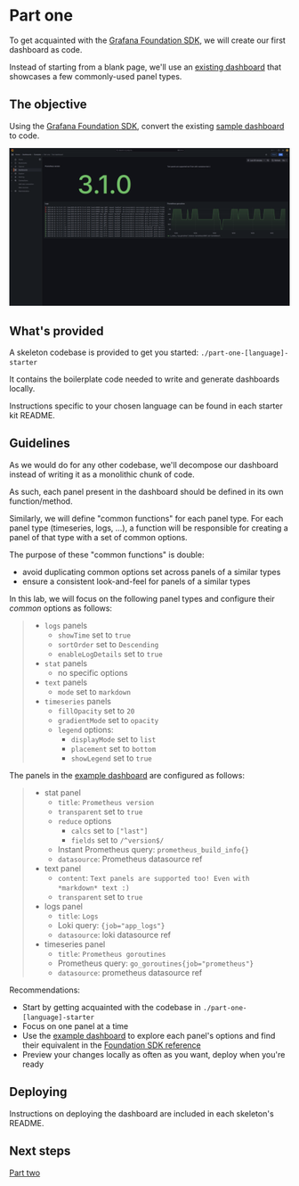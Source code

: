 # Part one

To get acquainted with the [Grafana Foundation SDK](https://grafana.github.io/grafana-foundation-sdk/), we will create our first dashboard as code.

Instead of starting from a blank page, we'll use an [existing dashboard](http://localhost:3003/d/part-one-test-dashboard/part-one-test-dashboard)
that showcases a few commonly-used panel types.

## The objective

Using the [Grafana Foundation SDK](https://grafana.github.io/grafana-foundation-sdk/),
convert the existing [sample dashboard](http://localhost:3003/d/part-one-test-dashboard/part-one-test-dashboard) to code.

![sample dashboard](./example-part-one.png)

## What's provided

A skeleton codebase is provided to get you started: `./part-one-[language]-starter`

It contains the boilerplate code needed to write and generate dashboards locally.

Instructions specific to your chosen language can be found in each starter kit
README.

## Guidelines

As we would do for any other codebase, we'll decompose our dashboard instead
of writing it as a monolithic chunk of code.

As such, each panel present in the dashboard should be defined in its own
function/method.

Similarly, we will define "common functions" for each panel type. For each panel
type (timeseries, logs, …), a function will be responsible for creating a panel
of that type with a set of common options.

The purpose of these "common functions" is double:
* avoid duplicating common options set across panels of a similar types
* ensure a consistent look-and-feel for panels of a similar types

In this lab, we will focus on the following panel types and configure their
*common* options as follows:

> * `logs` panels
>   * `showTime` set to `true`
>   * `sortOrder` set to `Descending`
>   * `enableLogDetails` set to `true`
> * `stat` panels
>   * no specific options
> * `text` panels
>   * `mode` set to `markdown`
> * `timeseries` panels
>   * `fillOpacity` set to `20`
>   * `gradientMode` set to  `opacity`
>   * `legend` options:
>       * `displayMode` set to `list`
>       * `placement` set to `bottom`
>       * `showLegend` set to `true`

The panels in the [example dashboard](http://localhost:3003/d/part-one-test-dashboard/part-one-test-dashboard)
are configured as follows:

> * stat panel
>   * `title`: `Prometheus version`
>   * `transparent` set to `true`
>   * `reduce` options
>     * `calcs` set to `["last"]`
>     * `fields` set to `/^version$/`
>   * Instant Prometheus query: `prometheus_build_info{}`
>   * `datasource`: Prometheus datasource ref
> * text panel
>   * `content`: `Text panels are supported too! Even with *markdown* text :)`
>   * `transparent` set to `true`
> * logs panel
>   * `title`: `Logs`
>   * Loki query: `{job="app_logs"}`
>   * `datasource`: loki datasource ref
> * timeseries panel
>   * `title`: `Prometheus goroutines`
>   * Prometheus query: `go_goroutines{job="prometheus"}`
>   * `datasource`: prometheus datasource ref

Recommendations:

* Start by getting acquainted with the codebase in `./part-one-[language]-starter`
* Focus on one panel at a time
* Use the [example dashboard](http://localhost:3003/d/part-one-test-dashboard/part-one-test-dashboard)
  to explore each panel's options and find their equivalent in the [Foundation 
  SDK reference](https://grafana.github.io/grafana-foundation-sdk/v11.4.x+cog-v0.0.x/go/Reference/)
* Preview your changes locally as often as you want, deploy when you're ready

## Deploying

Instructions on deploying the dashboard are included in each skeleton's README.

## Next steps

[Part two](./part-two.md)
